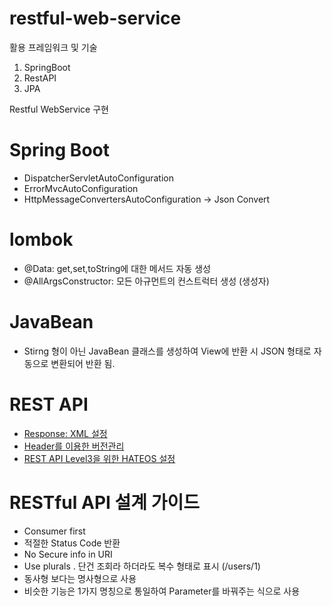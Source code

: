 # restful-web-service

활용 프레임워크 및 기술 
1. SpringBoot 
2. RestAPI 
3. JPA 

Restful WebService 구현

# Spring Boot
- DispatcherServletAutoConfiguration 
- ErrorMvcAutoConfiguration
- HttpMessageConvertersAutoConfiguration -> Json Convert

# lombok 
  - @Data: get,set,toString에 대한 메서드 자동 생성 
  - @AllArgsConstructor: 모든 아규먼트의 컨스트럭터 생성 (생성자)
  
# JavaBean 
  - Stirng 형이 아닌 JavaBean 클래스를 생성하여 View에 반환 시 JSON 형태로 자동으로 변환되어 반환 됨.  



# REST API
- [Response: XML 설정](https://tmkim.tistory.com/5)
- [Header를 이용한 버전관리](https://tmkim.tistory.com/4)
- [REST API Level3을 위한 HATEOS 설정](https://tmkim.tistory.com/6)


# RESTful API 설계 가이드 
- Consumer first
- 적절한 Status Code 반환 
- No Secure info in URI 
- Use plurals
  . 단건 조회라 하더라도 복수 형태로 표시 (/users/1)
- 동사형 보다는 명사형으로 사용 
- 비슷한 기능은 1가지 명칭으로 통일하여 Parameter를 바꿔주는 식으로 사용 


